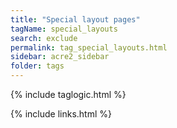 ```yaml
---
title: "Special layout pages"
tagName: special_layouts
search: exclude
permalink: tag_special_layouts.html
sidebar: acre2_sidebar
folder: tags
---
```


{% include taglogic.html %}

{% include links.html %}

